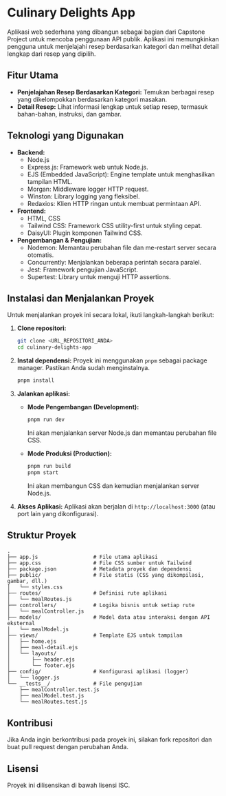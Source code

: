 # Culinary Delights App

Aplikasi web sederhana yang dibangun sebagai bagian dari Capstone Project untuk mencoba penggunaan API publik. Aplikasi ini memungkinkan pengguna untuk menjelajahi resep berdasarkan kategori dan melihat detail lengkap dari resep yang dipilih.

## Fitur Utama

*   **Penjelajahan Resep Berdasarkan Kategori:** Temukan berbagai resep yang dikelompokkan berdasarkan kategori masakan.
*   **Detail Resep:** Lihat informasi lengkap untuk setiap resep, termasuk bahan-bahan, instruksi, dan gambar.

## Teknologi yang Digunakan

*   **Backend:**
    *   Node.js
    *   Express.js: Framework web untuk Node.js.
    *   EJS (Embedded JavaScript): Engine template untuk menghasilkan tampilan HTML.
    *   Morgan: Middleware logger HTTP request.
    *   Winston: Library logging yang fleksibel.
    *   Redaxios: Klien HTTP ringan untuk membuat permintaan API.
*   **Frontend:**
    *   HTML, CSS
    *   Tailwind CSS: Framework CSS utility-first untuk styling cepat.
    *   DaisyUI: Plugin komponen Tailwind CSS.
*   **Pengembangan & Pengujian:**
    *   Nodemon: Memantau perubahan file dan me-restart server secara otomatis.
    *   Concurrently: Menjalankan beberapa perintah secara paralel.
    *   Jest: Framework pengujian JavaScript.
    *   Supertest: Library untuk menguji HTTP assertions.

## Instalasi dan Menjalankan Proyek

Untuk menjalankan proyek ini secara lokal, ikuti langkah-langkah berikut:

1.  **Clone repositori:**
    ```bash
    git clone <URL_REPOSITORI_ANDA>
    cd culinary-delights-app
    ```

2.  **Instal dependensi:**
    Proyek ini menggunakan `pnpm` sebagai package manager. Pastikan Anda sudah menginstalnya.
    ```bash
    pnpm install
    ```

3.  **Jalankan aplikasi:**
    *   **Mode Pengembangan (Development):**
        ```bash
        pnpm run dev
        ```
        Ini akan menjalankan server Node.js dan memantau perubahan file CSS.

    *   **Mode Produksi (Production):**
        ```bash
        pnpm run build
        pnpm start
        ```
        Ini akan membangun CSS dan kemudian menjalankan server Node.js.

4.  **Akses Aplikasi:**
    Aplikasi akan berjalan di `http://localhost:3000` (atau port lain yang dikonfigurasi).

## Struktur Proyek

```
.
├── app.js                  # File utama aplikasi
├── app.css                 # File CSS sumber untuk Tailwind
├── package.json            # Metadata proyek dan dependensi
├── public/                 # File statis (CSS yang dikompilasi, gambar, dll.)
│   └── styles.css
├── routes/                 # Definisi rute aplikasi
│   └── mealRoutes.js
├── controllers/            # Logika bisnis untuk setiap rute
│   └── mealController.js
├── models/                 # Model data atau interaksi dengan API eksternal
│   └── mealModel.js
├── views/                  # Template EJS untuk tampilan
│   ├── home.ejs
│   ├── meal-detail.ejs
│   └── layouts/
│       ├── header.ejs
│       └── footer.ejs
├── config/                 # Konfigurasi aplikasi (logger)
│   └── logger.js
└── __tests__/              # File pengujian
    ├── mealController.test.js
    ├── mealModel.test.js
    └── mealRoutes.test.js
```

## Kontribusi

Jika Anda ingin berkontribusi pada proyek ini, silakan fork repositori dan buat pull request dengan perubahan Anda.

## Lisensi

Proyek ini dilisensikan di bawah lisensi ISC.
